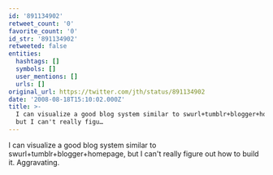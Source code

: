```yaml
---
id: '891134902'
retweet_count: '0'
favorite_count: '0'
id_str: '891134902'
retweeted: false
entities:
  hashtags: []
  symbols: []
  user_mentions: []
  urls: []
original_url: https://twitter.com/jth/status/891134902
date: '2008-08-18T15:10:02.000Z'
title: >-
  I can visualize a good blog system similar to swurl+tumblr+blogger+homepage,
  but I can't really figu…
---
```


I can visualize a good blog system similar to swurl+tumblr+blogger+homepage, but I can't really figure out how to build it. Aggravating.